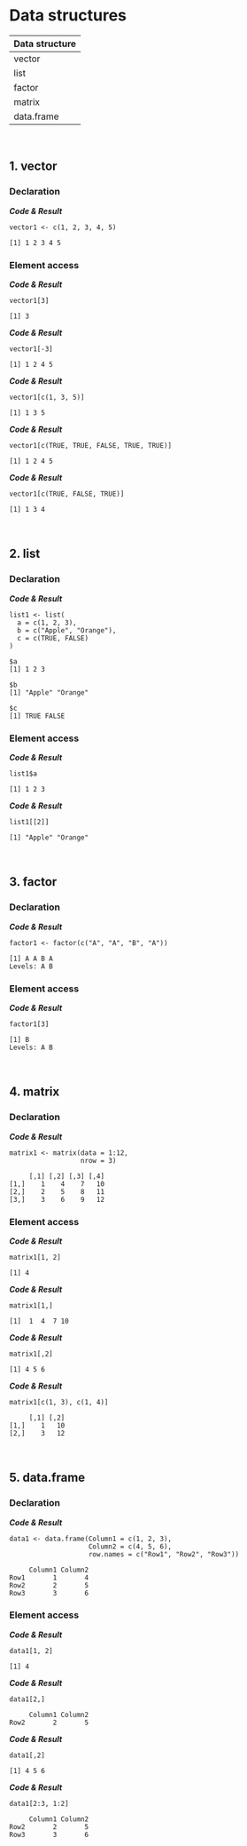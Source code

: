 # **Data structures**

| Data structure | 
| -------------- |
| vector |
| list |
| factor |
| matrix | 
| data.frame |

<br>


## **1. vector**

### **Declaration**

***Code & Result***
```
vector1 <- c(1, 2, 3, 4, 5)
```

```console
[1] 1 2 3 4 5
```
### **Element access**

***Code & Result***
```
vector1[3]	
```

```console
[1] 3
```

***Code & Result***
```
vector1[-3]	
```

```console
[1] 1 2 4 5
```

***Code & Result***
```
vector1[c(1, 3, 5)]	
```

```console
[1] 1 3 5
```

***Code & Result***
```
vector1[c(TRUE, TRUE, FALSE, TRUE, TRUE)]	
```

```console
[1] 1 2 4 5
```

***Code & Result***
```
vector1[c(TRUE, FALSE, TRUE)]	
```

```console
[1] 1 3 4
```

<br>

## **2. list**

### **Declaration**

***Code & Result***
```
list1 <- list(
  a = c(1, 2, 3),
  b = c("Apple", "Orange"),
  c = c(TRUE, FALSE)
)
```

```console
$a
[1] 1 2 3

$b
[1] "Apple" "Orange"

$c
[1] TRUE FALSE
```
### **Element access**

***Code & Result***
```
list1$a	
```

```console
[1] 1 2 3
```
***Code & Result***
```
list1[[2]]	
```

```console
[1] "Apple" "Orange"
```

<br>

## **3. factor**

### **Declaration**

***Code & Result***
```
factor1 <- factor(c("A", "A", "B", "A"))
```

```console
[1] A A B A
Levels: A B
```
### **Element access**

***Code & Result***
```
factor1[3]	
```

```console
[1] B
Levels: A B
```

<br>

## **4. matrix**

### **Declaration**

***Code & Result***
```
matrix1 <- matrix(data = 1:12,
                  nrow = 3)
```

```console
     [,1] [,2] [,3] [,4]
[1,]    1    4    7   10
[2,]    2    5    8   11
[3,]    3    6    9   12
```

### **Element access**

***Code & Result***
```
matrix1[1, 2]
```

```console
[1] 4
```

***Code & Result***
```
matrix1[1,]
```

```console
[1]  1  4  7 10
```

***Code & Result***
```
matrix1[,2]
```

```console
[1] 4 5 6
```

***Code & Result***
```
matrix1[c(1, 3), c(1, 4)]
```

```console
     [,1] [,2]
[1,]    1   10
[2,]    3   12
```

<br>

## **5. data.frame**

### **Declaration**

***Code & Result***
```
data1 <- data.frame(Column1 = c(1, 2, 3),
                    Column2 = c(4, 5, 6),
                    row.names = c("Row1", "Row2", "Row3"))
```

```console
     Column1 Column2
Row1       1       4
Row2       2       5
Row3       3       6
```

### **Element access**

***Code & Result***
```
data1[1, 2]
```

```console
[1] 4
```

***Code & Result***
```
data1[2,]
```

```console
     Column1 Column2
Row2       2       5
```

***Code & Result***
```
data1[,2]
```

```console
[1] 4 5 6
```

***Code & Result***
```
data1[2:3, 1:2]
```

```console
     Column1 Column2
Row2       2       5
Row3       3       6
```